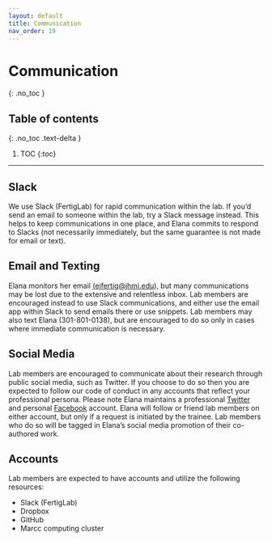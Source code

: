 ```yaml
---
layout: default
title: Communication
nav_order: 19
---
```


# Communication
{: .no_toc }

## Table of contents
{: .no_toc .text-delta }

1. TOC
{:toc}

---


## Slack

We use Slack (FertigLab) for rapid communication within the lab. If you’d send an email to someone within the lab, try a Slack message instead. This helps to keep communications in one place, and Elana commits to respond to Slacks (not necessarily immediately, but the same guarantee is not made for email or text). 

## Email and Texting

Elana monitors her email <a href = "mailto: ejfertig@jhmi.edu">(ejfertig@jhmi.edu)</a>, but many communications may be lost due to the extensive and relentless inbox. Lab members are encouraged instead to use Slack communications, and either use the email app within Slack to send emails there or use snippets. Lab members may also text Elana (301-801-0138), but are encouraged to do so only in cases where immediate communication is necessary.

## Social Media

Lab members are encouraged to communicate about their research through public social media, such as Twitter. If you choose to do so then you are expected to follow our code of conduct in any accounts that reflect your professional persona. Please note Elana maintains a professional <a href="https://twitter.com/FertigLab" target="_blank">Twitter</a> and personal <a href="https://www.facebook.com/lanilonzo" target="_blank">Facebook</a> account. Elana will follow or friend lab members on either account, but only if a request is initiated by the trainee. Lab members who do so will be tagged in Elana’s social media promotion of their co-authored work.

## Accounts

Lab members are expected to have accounts and utilize the following resources: 

- Slack (FertigLab)
- Dropbox
- GitHub
- Marcc computing cluster

<!-- just_the_docs:
  # Define which collections are used in just-the-docs
  collections:
    # Reference the "tests" collection
    tests:
      # Give the collection a name
      name: Tests
      # Exclude the collection from the navigation
      # Supports true or false (default)
      # nav_exclude: true
      # Fold the collection in the navigation
      # Supports true or false (default)
      # nav_fold: true  # note: this option is new in v0.4
      # Exclude the collection from the search
      # Supports true or false (default)
      # search_exclude: true -->
